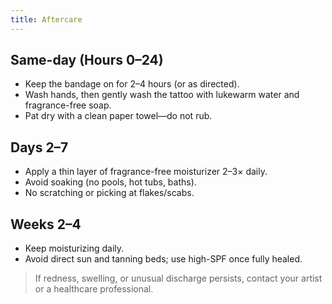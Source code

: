 ```yaml
---
title: Aftercare
---
```


## Same-day (Hours 0–24)
- Keep the bandage on for 2–4 hours (or as directed).
- Wash hands, then gently wash the tattoo with lukewarm water and fragrance-free soap.
- Pat dry with a clean paper towel—do not rub.

## Days 2–7
- Apply a thin layer of fragrance-free moisturizer 2–3× daily.
- Avoid soaking (no pools, hot tubs, baths).
- No scratching or picking at flakes/scabs.

## Weeks 2–4
- Keep moisturizing daily.
- Avoid direct sun and tanning beds; use high-SPF once fully healed.

> If redness, swelling, or unusual discharge persists, contact your artist or a healthcare professional.
